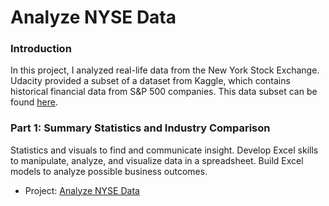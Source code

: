 # Analyze NYSE Data
### Introduction 
In this project, I analyzed real-life data from the New York Stock Exchange. Udacity provided a subset of a dataset from Kaggle, which contains historical financial data from S&P 500 companies. This data subset can be found <a href=" ">here</a>.

### Part 1: Summary Statistics and Industry Comparison
Statistics and visuals to find and communicate insight. Develop Excel skills to manipulate, analyze, and visualize data in a spreadsheet. Build Excel models to analyze possible business outcomes.

- Project: <a href="https://github.com/tonyhliao/Business-Analytics-Nanodegree-Udacity/tree/main/Analyze%20NYSE%20Data">Analyze NYSE Data</a>

